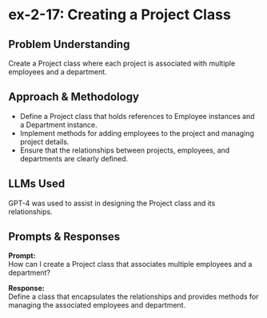 # ex-2-17: Creating a Project Class

## Problem Understanding
Create a Project class where each project is associated with multiple employees and a department.

## Approach & Methodology
- Define a Project class that holds references to Employee instances and a Department instance.
- Implement methods for adding employees to the project and managing project details.
- Ensure that the relationships between projects, employees, and departments are clearly defined.

## LLMs Used
GPT-4 was used to assist in designing the Project class and its relationships.

## Prompts & Responses
**Prompt:**  
How can I create a Project class that associates multiple employees and a department?

**Response:**  
Define a class that encapsulates the relationships and provides methods for managing the associated employees and department.
